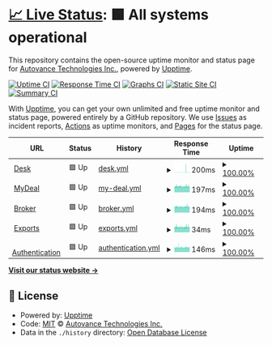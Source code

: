 # [📈 Live Status](https://status.autovance.com): <!--live status--> **🟩 All systems operational**

This repository contains the open-source uptime monitor and status page for [Autovance Technologies Inc.](https://status.autovance.com), powered by [Upptime](https://github.com/upptime/upptime).

[![Uptime CI](https://github.com/koj-co/upptime/workflows/Uptime%20CI/badge.svg)](https://github.com/koj-co/upptime/actions?query=workflow%3A%22Uptime+CI%22)
[![Response Time CI](https://github.com/koj-co/upptime/workflows/Response%20Time%20CI/badge.svg)](https://github.com/koj-co/upptime/actions?query=workflow%3A%22Response+Time+CI%22)
[![Graphs CI](https://github.com/koj-co/upptime/workflows/Graphs%20CI/badge.svg)](https://github.com/koj-co/upptime/actions?query=workflow%3A%22Graphs+CI%22)
[![Static Site CI](https://github.com/koj-co/upptime/workflows/Static%20Site%20CI/badge.svg)](https://github.com/koj-co/upptime/actions?query=workflow%3A%22Static+Site+CI%22)
[![Summary CI](https://github.com/koj-co/upptime/workflows/Summary%20CI/badge.svg)](https://github.com/koj-co/upptime/actions?query=workflow%3A%22Summary+CI%22)

With [Upptime](https://upptime.js.org), you can get your own unlimited and free uptime monitor and status page, powered entirely by a GitHub repository. We use [Issues](https://github.com/autovance/uptime/issues) as incident reports, [Actions](https://github.com/autovance/uptime/actions) as uptime monitors, and [Pages](https://status.autovance.com) for the status page.

<!--start: status pages-->
<!-- This summary is generated by Upptime (https://github.com/upptime/upptime) -->
<!-- Do not edit this manually, your changes will be overwritten -->
<!-- prettier-ignore -->
| URL | Status | History | Response Time | Uptime |
| --- | ------ | ------- | ------------- | ------ |
| <img alt="" src="https://favicons.githubusercontent.com/skywalker.autovance.com" height="13"> [Desk](https://skywalker.autovance.com/health) | 🟩 Up | [desk.yml](https://github.com/autovance/uptime/commits/HEAD/history/desk.yml) | <details><summary><img alt="Response time graph" src="./graphs/desk/response-time-week.png" height="20"> 200ms</summary><br><a href="https://status.autovance.com/history/desk"><img alt="Response time 224" src="https://img.shields.io/endpoint?url=https%3A%2F%2Fraw.githubusercontent.com%2Fautovance%2Fuptime%2FHEAD%2Fapi%2Fdesk%2Fresponse-time.json"></a><br><a href="https://status.autovance.com/history/desk"><img alt="24-hour response time 204" src="https://img.shields.io/endpoint?url=https%3A%2F%2Fraw.githubusercontent.com%2Fautovance%2Fuptime%2FHEAD%2Fapi%2Fdesk%2Fresponse-time-day.json"></a><br><a href="https://status.autovance.com/history/desk"><img alt="7-day response time 200" src="https://img.shields.io/endpoint?url=https%3A%2F%2Fraw.githubusercontent.com%2Fautovance%2Fuptime%2FHEAD%2Fapi%2Fdesk%2Fresponse-time-week.json"></a><br><a href="https://status.autovance.com/history/desk"><img alt="30-day response time 197" src="https://img.shields.io/endpoint?url=https%3A%2F%2Fraw.githubusercontent.com%2Fautovance%2Fuptime%2FHEAD%2Fapi%2Fdesk%2Fresponse-time-month.json"></a><br><a href="https://status.autovance.com/history/desk"><img alt="1-year response time 224" src="https://img.shields.io/endpoint?url=https%3A%2F%2Fraw.githubusercontent.com%2Fautovance%2Fuptime%2FHEAD%2Fapi%2Fdesk%2Fresponse-time-year.json"></a></details> | <details><summary><a href="https://status.autovance.com/history/desk">100.00%</a></summary><a href="https://status.autovance.com/history/desk"><img alt="All-time uptime 99.95%" src="https://img.shields.io/endpoint?url=https%3A%2F%2Fraw.githubusercontent.com%2Fautovance%2Fuptime%2FHEAD%2Fapi%2Fdesk%2Fuptime.json"></a><br><a href="https://status.autovance.com/history/desk"><img alt="24-hour uptime 100.00%" src="https://img.shields.io/endpoint?url=https%3A%2F%2Fraw.githubusercontent.com%2Fautovance%2Fuptime%2FHEAD%2Fapi%2Fdesk%2Fuptime-day.json"></a><br><a href="https://status.autovance.com/history/desk"><img alt="7-day uptime 100.00%" src="https://img.shields.io/endpoint?url=https%3A%2F%2Fraw.githubusercontent.com%2Fautovance%2Fuptime%2FHEAD%2Fapi%2Fdesk%2Fuptime-week.json"></a><br><a href="https://status.autovance.com/history/desk"><img alt="30-day uptime 99.86%" src="https://img.shields.io/endpoint?url=https%3A%2F%2Fraw.githubusercontent.com%2Fautovance%2Fuptime%2FHEAD%2Fapi%2Fdesk%2Fuptime-month.json"></a><br><a href="https://status.autovance.com/history/desk"><img alt="1-year uptime 99.95%" src="https://img.shields.io/endpoint?url=https%3A%2F%2Fraw.githubusercontent.com%2Fautovance%2Fuptime%2FHEAD%2Fapi%2Fdesk%2Fuptime-year.json"></a></details>
| <img alt="" src="https://favicons.githubusercontent.com/services.autovance.com" height="13"> [MyDeal](https://services.autovance.com/public/health) | 🟩 Up | [my-deal.yml](https://github.com/autovance/uptime/commits/HEAD/history/my-deal.yml) | <details><summary><img alt="Response time graph" src="./graphs/my-deal/response-time-week.png" height="20"> 197ms</summary><br><a href="https://status.autovance.com/history/my-deal"><img alt="Response time 215" src="https://img.shields.io/endpoint?url=https%3A%2F%2Fraw.githubusercontent.com%2Fautovance%2Fuptime%2FHEAD%2Fapi%2Fmy-deal%2Fresponse-time.json"></a><br><a href="https://status.autovance.com/history/my-deal"><img alt="24-hour response time 204" src="https://img.shields.io/endpoint?url=https%3A%2F%2Fraw.githubusercontent.com%2Fautovance%2Fuptime%2FHEAD%2Fapi%2Fmy-deal%2Fresponse-time-day.json"></a><br><a href="https://status.autovance.com/history/my-deal"><img alt="7-day response time 197" src="https://img.shields.io/endpoint?url=https%3A%2F%2Fraw.githubusercontent.com%2Fautovance%2Fuptime%2FHEAD%2Fapi%2Fmy-deal%2Fresponse-time-week.json"></a><br><a href="https://status.autovance.com/history/my-deal"><img alt="30-day response time 194" src="https://img.shields.io/endpoint?url=https%3A%2F%2Fraw.githubusercontent.com%2Fautovance%2Fuptime%2FHEAD%2Fapi%2Fmy-deal%2Fresponse-time-month.json"></a><br><a href="https://status.autovance.com/history/my-deal"><img alt="1-year response time 215" src="https://img.shields.io/endpoint?url=https%3A%2F%2Fraw.githubusercontent.com%2Fautovance%2Fuptime%2FHEAD%2Fapi%2Fmy-deal%2Fresponse-time-year.json"></a></details> | <details><summary><a href="https://status.autovance.com/history/my-deal">100.00%</a></summary><a href="https://status.autovance.com/history/my-deal"><img alt="All-time uptime 100.00%" src="https://img.shields.io/endpoint?url=https%3A%2F%2Fraw.githubusercontent.com%2Fautovance%2Fuptime%2FHEAD%2Fapi%2Fmy-deal%2Fuptime.json"></a><br><a href="https://status.autovance.com/history/my-deal"><img alt="24-hour uptime 100.00%" src="https://img.shields.io/endpoint?url=https%3A%2F%2Fraw.githubusercontent.com%2Fautovance%2Fuptime%2FHEAD%2Fapi%2Fmy-deal%2Fuptime-day.json"></a><br><a href="https://status.autovance.com/history/my-deal"><img alt="7-day uptime 100.00%" src="https://img.shields.io/endpoint?url=https%3A%2F%2Fraw.githubusercontent.com%2Fautovance%2Fuptime%2FHEAD%2Fapi%2Fmy-deal%2Fuptime-week.json"></a><br><a href="https://status.autovance.com/history/my-deal"><img alt="30-day uptime 100.00%" src="https://img.shields.io/endpoint?url=https%3A%2F%2Fraw.githubusercontent.com%2Fautovance%2Fuptime%2FHEAD%2Fapi%2Fmy-deal%2Fuptime-month.json"></a><br><a href="https://status.autovance.com/history/my-deal"><img alt="1-year uptime 100.00%" src="https://img.shields.io/endpoint?url=https%3A%2F%2Fraw.githubusercontent.com%2Fautovance%2Fuptime%2FHEAD%2Fapi%2Fmy-deal%2Fuptime-year.json"></a></details>
| <img alt="" src="https://favicons.githubusercontent.com/broker.autovance.com" height="13"> [Broker](https://broker.autovance.com/health) | 🟩 Up | [broker.yml](https://github.com/autovance/uptime/commits/HEAD/history/broker.yml) | <details><summary><img alt="Response time graph" src="./graphs/broker/response-time-week.png" height="20"> 194ms</summary><br><a href="https://status.autovance.com/history/broker"><img alt="Response time 207" src="https://img.shields.io/endpoint?url=https%3A%2F%2Fraw.githubusercontent.com%2Fautovance%2Fuptime%2FHEAD%2Fapi%2Fbroker%2Fresponse-time.json"></a><br><a href="https://status.autovance.com/history/broker"><img alt="24-hour response time 202" src="https://img.shields.io/endpoint?url=https%3A%2F%2Fraw.githubusercontent.com%2Fautovance%2Fuptime%2FHEAD%2Fapi%2Fbroker%2Fresponse-time-day.json"></a><br><a href="https://status.autovance.com/history/broker"><img alt="7-day response time 194" src="https://img.shields.io/endpoint?url=https%3A%2F%2Fraw.githubusercontent.com%2Fautovance%2Fuptime%2FHEAD%2Fapi%2Fbroker%2Fresponse-time-week.json"></a><br><a href="https://status.autovance.com/history/broker"><img alt="30-day response time 190" src="https://img.shields.io/endpoint?url=https%3A%2F%2Fraw.githubusercontent.com%2Fautovance%2Fuptime%2FHEAD%2Fapi%2Fbroker%2Fresponse-time-month.json"></a><br><a href="https://status.autovance.com/history/broker"><img alt="1-year response time 207" src="https://img.shields.io/endpoint?url=https%3A%2F%2Fraw.githubusercontent.com%2Fautovance%2Fuptime%2FHEAD%2Fapi%2Fbroker%2Fresponse-time-year.json"></a></details> | <details><summary><a href="https://status.autovance.com/history/broker">100.00%</a></summary><a href="https://status.autovance.com/history/broker"><img alt="All-time uptime 99.96%" src="https://img.shields.io/endpoint?url=https%3A%2F%2Fraw.githubusercontent.com%2Fautovance%2Fuptime%2FHEAD%2Fapi%2Fbroker%2Fuptime.json"></a><br><a href="https://status.autovance.com/history/broker"><img alt="24-hour uptime 100.00%" src="https://img.shields.io/endpoint?url=https%3A%2F%2Fraw.githubusercontent.com%2Fautovance%2Fuptime%2FHEAD%2Fapi%2Fbroker%2Fuptime-day.json"></a><br><a href="https://status.autovance.com/history/broker"><img alt="7-day uptime 100.00%" src="https://img.shields.io/endpoint?url=https%3A%2F%2Fraw.githubusercontent.com%2Fautovance%2Fuptime%2FHEAD%2Fapi%2Fbroker%2Fuptime-week.json"></a><br><a href="https://status.autovance.com/history/broker"><img alt="30-day uptime 99.88%" src="https://img.shields.io/endpoint?url=https%3A%2F%2Fraw.githubusercontent.com%2Fautovance%2Fuptime%2FHEAD%2Fapi%2Fbroker%2Fuptime-month.json"></a><br><a href="https://status.autovance.com/history/broker"><img alt="1-year uptime 99.96%" src="https://img.shields.io/endpoint?url=https%3A%2F%2Fraw.githubusercontent.com%2Fautovance%2Fuptime%2FHEAD%2Fapi%2Fbroker%2Fuptime-year.json"></a></details>
| <img alt="" src="https://favicons.githubusercontent.com/services.autovance.com" height="13"> [Exports](https://services.autovance.com/exports/health) | 🟩 Up | [exports.yml](https://github.com/autovance/uptime/commits/HEAD/history/exports.yml) | <details><summary><img alt="Response time graph" src="./graphs/exports/response-time-week.png" height="20"> 34ms</summary><br><a href="https://status.autovance.com/history/exports"><img alt="Response time 33" src="https://img.shields.io/endpoint?url=https%3A%2F%2Fraw.githubusercontent.com%2Fautovance%2Fuptime%2FHEAD%2Fapi%2Fexports%2Fresponse-time.json"></a><br><a href="https://status.autovance.com/history/exports"><img alt="24-hour response time 37" src="https://img.shields.io/endpoint?url=https%3A%2F%2Fraw.githubusercontent.com%2Fautovance%2Fuptime%2FHEAD%2Fapi%2Fexports%2Fresponse-time-day.json"></a><br><a href="https://status.autovance.com/history/exports"><img alt="7-day response time 34" src="https://img.shields.io/endpoint?url=https%3A%2F%2Fraw.githubusercontent.com%2Fautovance%2Fuptime%2FHEAD%2Fapi%2Fexports%2Fresponse-time-week.json"></a><br><a href="https://status.autovance.com/history/exports"><img alt="30-day response time 33" src="https://img.shields.io/endpoint?url=https%3A%2F%2Fraw.githubusercontent.com%2Fautovance%2Fuptime%2FHEAD%2Fapi%2Fexports%2Fresponse-time-month.json"></a><br><a href="https://status.autovance.com/history/exports"><img alt="1-year response time 33" src="https://img.shields.io/endpoint?url=https%3A%2F%2Fraw.githubusercontent.com%2Fautovance%2Fuptime%2FHEAD%2Fapi%2Fexports%2Fresponse-time-year.json"></a></details> | <details><summary><a href="https://status.autovance.com/history/exports">100.00%</a></summary><a href="https://status.autovance.com/history/exports"><img alt="All-time uptime 99.97%" src="https://img.shields.io/endpoint?url=https%3A%2F%2Fraw.githubusercontent.com%2Fautovance%2Fuptime%2FHEAD%2Fapi%2Fexports%2Fuptime.json"></a><br><a href="https://status.autovance.com/history/exports"><img alt="24-hour uptime 100.00%" src="https://img.shields.io/endpoint?url=https%3A%2F%2Fraw.githubusercontent.com%2Fautovance%2Fuptime%2FHEAD%2Fapi%2Fexports%2Fuptime-day.json"></a><br><a href="https://status.autovance.com/history/exports"><img alt="7-day uptime 100.00%" src="https://img.shields.io/endpoint?url=https%3A%2F%2Fraw.githubusercontent.com%2Fautovance%2Fuptime%2FHEAD%2Fapi%2Fexports%2Fuptime-week.json"></a><br><a href="https://status.autovance.com/history/exports"><img alt="30-day uptime 99.93%" src="https://img.shields.io/endpoint?url=https%3A%2F%2Fraw.githubusercontent.com%2Fautovance%2Fuptime%2FHEAD%2Fapi%2Fexports%2Fuptime-month.json"></a><br><a href="https://status.autovance.com/history/exports"><img alt="1-year uptime 99.97%" src="https://img.shields.io/endpoint?url=https%3A%2F%2Fraw.githubusercontent.com%2Fautovance%2Fuptime%2FHEAD%2Fapi%2Fexports%2Fuptime-year.json"></a></details>
| <img alt="" src="https://favicons.githubusercontent.com/skywalker.autovance.com" height="13"> [Authentication](https://skywalker.autovance.com/login) | 🟩 Up | [authentication.yml](https://github.com/autovance/uptime/commits/HEAD/history/authentication.yml) | <details><summary><img alt="Response time graph" src="./graphs/authentication/response-time-week.png" height="20"> 146ms</summary><br><a href="https://status.autovance.com/history/authentication"><img alt="Response time 151" src="https://img.shields.io/endpoint?url=https%3A%2F%2Fraw.githubusercontent.com%2Fautovance%2Fuptime%2FHEAD%2Fapi%2Fauthentication%2Fresponse-time.json"></a><br><a href="https://status.autovance.com/history/authentication"><img alt="24-hour response time 145" src="https://img.shields.io/endpoint?url=https%3A%2F%2Fraw.githubusercontent.com%2Fautovance%2Fuptime%2FHEAD%2Fapi%2Fauthentication%2Fresponse-time-day.json"></a><br><a href="https://status.autovance.com/history/authentication"><img alt="7-day response time 146" src="https://img.shields.io/endpoint?url=https%3A%2F%2Fraw.githubusercontent.com%2Fautovance%2Fuptime%2FHEAD%2Fapi%2Fauthentication%2Fresponse-time-week.json"></a><br><a href="https://status.autovance.com/history/authentication"><img alt="30-day response time 146" src="https://img.shields.io/endpoint?url=https%3A%2F%2Fraw.githubusercontent.com%2Fautovance%2Fuptime%2FHEAD%2Fapi%2Fauthentication%2Fresponse-time-month.json"></a><br><a href="https://status.autovance.com/history/authentication"><img alt="1-year response time 151" src="https://img.shields.io/endpoint?url=https%3A%2F%2Fraw.githubusercontent.com%2Fautovance%2Fuptime%2FHEAD%2Fapi%2Fauthentication%2Fresponse-time-year.json"></a></details> | <details><summary><a href="https://status.autovance.com/history/authentication">100.00%</a></summary><a href="https://status.autovance.com/history/authentication"><img alt="All-time uptime 99.95%" src="https://img.shields.io/endpoint?url=https%3A%2F%2Fraw.githubusercontent.com%2Fautovance%2Fuptime%2FHEAD%2Fapi%2Fauthentication%2Fuptime.json"></a><br><a href="https://status.autovance.com/history/authentication"><img alt="24-hour uptime 100.00%" src="https://img.shields.io/endpoint?url=https%3A%2F%2Fraw.githubusercontent.com%2Fautovance%2Fuptime%2FHEAD%2Fapi%2Fauthentication%2Fuptime-day.json"></a><br><a href="https://status.autovance.com/history/authentication"><img alt="7-day uptime 100.00%" src="https://img.shields.io/endpoint?url=https%3A%2F%2Fraw.githubusercontent.com%2Fautovance%2Fuptime%2FHEAD%2Fapi%2Fauthentication%2Fuptime-week.json"></a><br><a href="https://status.autovance.com/history/authentication"><img alt="30-day uptime 99.89%" src="https://img.shields.io/endpoint?url=https%3A%2F%2Fraw.githubusercontent.com%2Fautovance%2Fuptime%2FHEAD%2Fapi%2Fauthentication%2Fuptime-month.json"></a><br><a href="https://status.autovance.com/history/authentication"><img alt="1-year uptime 99.95%" src="https://img.shields.io/endpoint?url=https%3A%2F%2Fraw.githubusercontent.com%2Fautovance%2Fuptime%2FHEAD%2Fapi%2Fauthentication%2Fuptime-year.json"></a></details>

<!--end: status pages-->

[**Visit our status website →**](https://status.autovance.com)

## 📄 License

- Powered by: [Upptime](https://github.com/upptime/upptime)
- Code: [MIT](./LICENSE) © [Autovance Technologies Inc.](https://status.autovance.com)
- Data in the `./history` directory: [Open Database License](https://opendatacommons.org/licenses/odbl/1-0/)
